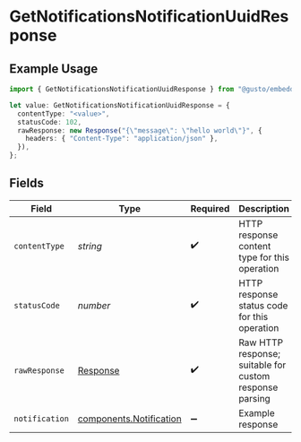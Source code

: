 # GetNotificationsNotificationUuidResponse

## Example Usage

```typescript
import { GetNotificationsNotificationUuidResponse } from "@gusto/embedded-api/models/operations/getnotificationsnotificationuuid.js";

let value: GetNotificationsNotificationUuidResponse = {
  contentType: "<value>",
  statusCode: 102,
  rawResponse: new Response("{\"message\": \"hello world\"}", {
    headers: { "Content-Type": "application/json" },
  }),
};
```

## Fields

| Field                                                                 | Type                                                                  | Required                                                              | Description                                                           |
| --------------------------------------------------------------------- | --------------------------------------------------------------------- | --------------------------------------------------------------------- | --------------------------------------------------------------------- |
| `contentType`                                                         | *string*                                                              | :heavy_check_mark:                                                    | HTTP response content type for this operation                         |
| `statusCode`                                                          | *number*                                                              | :heavy_check_mark:                                                    | HTTP response status code for this operation                          |
| `rawResponse`                                                         | [Response](https://developer.mozilla.org/en-US/docs/Web/API/Response) | :heavy_check_mark:                                                    | Raw HTTP response; suitable for custom response parsing               |
| `notification`                                                        | [components.Notification](../../models/components/notification.md)    | :heavy_minus_sign:                                                    | Example response                                                      |